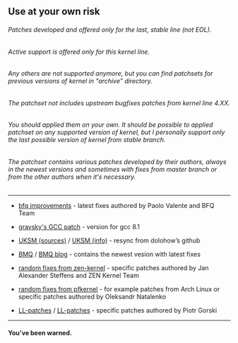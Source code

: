 ## Use at your own risk
###### Patches developed and offered only for the last, stable line (not EOL). 
###### Active support is offered only for this kernel line. 
###### Any others are not supported anymore, but you can find patchsets for previous versions of kernel in "archive" directory. 
###### The patchset not includes upstream bugfixes patches from kernel line 4.XX. 
###### You should applied them on your own. It should be possible to applied patchset on any supported version of kernel, but I personally support only the last possible version of kernel from stable branch.
###### The patchset contains various patches developed by their authors, always in the newest versions and sometimes with fixes from master branch or from the other authors when it's necessary. 

***

* [bfq improvements](https://groups.google.com/forum/#!forum/bfq-iosched) - latest fixes authored by Paolo Valente and BFQ Team
 
* [graysky's GCC patch](https://github.com/graysky2/kernel_gcc_patch) - version for gcc 8.1

* [UKSM (sources)](https://github.com/dolohow/uksm) / [UKSM (info)](https://www.usenix.org/sites/default/files/conference/protected-files/fast18_slides_xia.pdf) - resync from dolohow’s github

* [BMQ](https://gitlab.com/alfredchen/bmq) / [BMQ blog](http://cchalpha.blogspot.com) - contains the newest vesion with latest fixes

* [random fixes from zen-kernel](https://github.com/zen-kernel/zen-kernel) - specific patches authored by Jan Alexander Steffens and ZEN Kernel Team

* [random fixes from pfkernel](https://github.com/pfactum/pf-kernel) - for example patches from Arch Linux or specific patches authored by Oleksandr Natalenko

* [LL-patches](https://github.com/sirlucjan/kernel-patches/tree/master/5.0/ll-patches) / [LL-patches](https://gitlab.com/sirlucjan/kernel-patches/tree/master/5.0/ll-patches) - specific patches authored by Piotr Gorski


***

#### You've been warned. 
